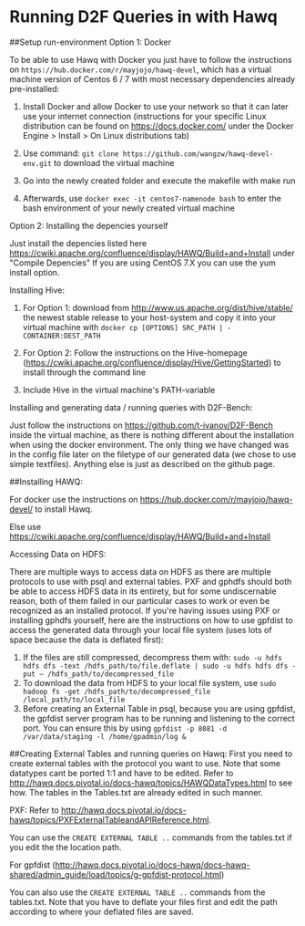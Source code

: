 # Running D2F Queries in with Hawq
##Setup run-environment
Option 1: Docker

To be able to use Hawq with Docker you just have to follow the instructions on `https://hub.docker.com/r/mayjojo/hawq-devel`, which has a virtual machine version of Centos 6 / 7 with most necessary dependencies already pre-installed:

1. Install Docker and allow Docker to use your network so that it can later use your internet connection (instructions for your specific Linux distribution can be found on https://docs.docker.com/ under the Docker Engine > Install > On Linux distributions tab) 

2. Use command: `git clone https://github.com/wangzw/hawq-devel-env.git` to download the virtual machine

3. Go into the newly created folder and execute the makefile with make run

4. Afterwards, use `docker exec -it centos7-namenode bash` to enter the bash environment of your newly created virtual machine

Option 2: Installing the depencies yourself

Just install the depencies listed here https://cwiki.apache.org/confluence/display/HAWQ/Build+and+Install under "Compile Depencies"
If you are using CentOS 7.X you can use the yum install option.

Installing Hive:

1. For Option 1: download from http://www.us.apache.org/dist/hive/stable/ the newest stable release to your host-system and copy it into your virtual machine with `docker cp [OPTIONS] SRC_PATH | - CONTAINER:DEST_PATH`

2. For Option 2: Follow the instructions on the Hive-homepage (https://cwiki.apache.org/confluence/display/Hive/GettingStarted) to install through the command line 

3. Include Hive in the virtual machine's PATH-variable

Installing and generating data / running queries with D2F-Bench: 

Just follow the instructions on https://github.com/t-ivanov/D2F-Bench inside the virtual machine, as there is nothing different about the installation when using the docker environment. The only thing we have changed was in the config file later on the filetype of our generated data (we chose to use simple textfiles). Anything else is just as described on the github page.


##Installing HAWQ:

For docker use the instructions on https://hub.docker.com/r/mayjojo/hawq-devel/ to install Hawq.

Else use https://cwiki.apache.org/confluence/display/HAWQ/Build+and+Install

Accessing Data on HDFS:

There are multiple ways to access data on HDFS as there are multiple protocols to use with psql and external tables. PXF and gphdfs should both be able to access HDFS data in its entirety, but for some undiscernable reason, both of them failed in our particular cases to work or even be recognized as an installed protocol.
If you're having issues using PXF or installing gphdfs yourself, here are the instructions on how to use gpfdist to access the generated data through your local file system (uses lots of space because the data is deflated first):

1. If the files are still compressed, decompress  them with: `sudo -u hdfs hdfs dfs -text /hdfs_path/to/file.deflate | sudo -u hdfs hdfs dfs -put – /hdfs_path/to/decompressed_file`
2. To download the data from HDFS to your local file system, use `sudo hadoop fs -get /hdfs_path/to/decompressed_file /local_path/to/local_file`
3. Before creating an External Table in psql, because you are using gpfdist, the gpfdist server program has to be running and listening to the correct port. You can ensure this by using `gpfdist -p 8081 -d /var/data/staging -l /home/gpadmin/log &`


##Creating External Tables and running queries on Hawq:
First you need to create external tables with the protocol you want to use. Note that some datatypes cant be ported 1:1 and have to be edited. Refer to http://hawq.docs.pivotal.io/docs-hawq/topics/HAWQDataTypes.html to see how. The tables in the Tables.txt are already edited in such manner.

PXF: Refer to http://hawq.docs.pivotal.io/docs-hawq/topics/PXFExternalTableandAPIReference.html.

You can use the `CREATE EXTERNAL TABLE ..` commands from the tables.txt if you edit the the location path.

For gpfdist (http://hawq.docs.pivotal.io/docs-hawq/docs-hawq-shared/admin_guide/load/topics/g-gpfdist-protocol.html)

You can also use the `CREATE EXTERNAL TABLE ..` commands from the tables.txt. Note that you have to deflate your files first and edit the path according to where your deflated files are saved.

